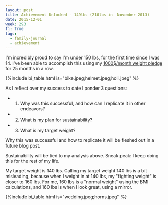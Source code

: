 ```yaml
---
layout: post
title: Achievement Unlocked - 149lbs (210lbs in  November 2013)
date: 2015-12-01
week: 293
fj: True
tags:
  - family-journal
  - achievement
---
```


I'm incredibly proud to say I'm under 150 lbs, for the first time since I was 14. I've been able to accomplish this using my [1000\$/month weight pledge](https://ighealth.blogspot.com/2013/12/the-best-1000-i-never-spent.html) for 25 months in a row.

{%include bi_table.html is="bike.jpeg;helmet.jpeg;holi.jpeg" %}

As I reflect over my success to date I ponder 3 questions:

- 1. Why was this successful, and how can I replicate it in other endeavors?
- 2. What is my plan for sustainability?
- 3. What is my target weight?

Why this was successful and how to replicate it will be fleshed out in a future blog post.

Sustainability will be tied to my analysis above. Sneak peak: I keep doing this for the rest of my life.

My target weight is 140 lbs. Calling my target weight 140 lbs is a bit misleading, because when I weight in at 140 lbs, my "fighting weight" is closer to 160 lbs. For me, 160 lbs is a "normal weight" using the BMI calculations, and 160 lbs is when I look great, using a mirror.

{%include bi_table.html is="wedding.jpeg;horns.jpeg" %}
